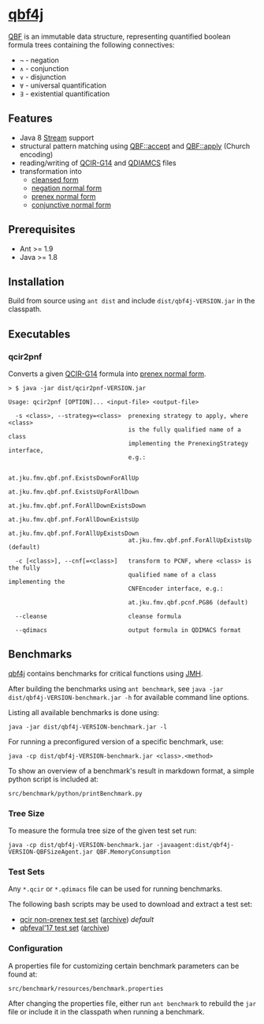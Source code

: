 # [qbf4j](https://github.com/phlo/qbf4j)

[QBF](https://phlo.github.io/qbf4j/at/jku/fmv/qbf/QBF.html) is an immutable data structure, representing quantified boolean formula trees containing the following connectives:
* `¬` - negation
* `∧` - conjunction
* `∨` - disjunction
* `∀` - universal quantification
* `∃` - existential quantification

## Features

* Java 8 [Stream](https://docs.oracle.com/javase/8/docs/api/java/util/stream/Stream.html) support
* structural pattern matching using [QBF::accept](https://phlo.github.io/qbf4j/at/jku/fmv/qbf/QBF.html#accept-java.util.function.Consumer-java.util.function.Consumer-java.util.function.Consumer-java.util.function.Consumer-java.util.function.Consumer-java.util.function.Consumer-java.util.function.Consumer-java.util.function.Consumer-) and [QBF::apply](https://phlo.github.io/qbf4j/at/jku/fmv/qbf/QBF.html#apply-java.util.function.Function-java.util.function.Function-java.util.function.Function-java.util.function.Function-java.util.function.Function-java.util.function.Function-java.util.function.Function-java.util.function.Function-) (Church encoding)
* reading/writing of [QCIR-G14](http://qbf.satisfiability.org/gallery/qcir-gallery14.pdf) and [QDIAMCS](http://www.qbflib.org/qdimacs.html) files
* transformation into
  * [cleansed form](https://phlo.github.io/qbf4j/at/jku/fmv/qbf/QBF.html#cleanse--)
  * [negation normal form](https://phlo.github.io/qbf4j/at/jku/fmv/qbf/QBF.html#toNNF--)
  * [prenex normal form](https://phlo.github.io/qbf4j/at/jku/fmv/qbf/pnf/PrenexingStrategy.html#apply-at.jku.fmv.qbf.QBF-)
  * [conjunctive normal form](https://phlo.github.io/qbf4j/at/jku/fmv/qbf/pcnf/CNFEncoder.html#encode-at.jku.fmv.qbf.QBF-)

## Prerequisites

* Ant >= 1.9
* Java >= 1.8

## Installation

Build from source using `ant dist` and include `dist/qbf4j-VERSION.jar` in the classpath.

## Executables

### qcir2pnf

Converts a given [QCIR-G14](http://qbf.satisfiability.org/gallery/qcir-gallery14.pdf) formula into [prenex normal form](https://en.wikipedia.org/wiki/Prenex_normal_form).

```
> $ java -jar dist/qcir2pnf-VERSION.jar

Usage: qcir2pnf [OPTION]... <input-file> <output-file>

  -s <class>, --strategy=<class>  prenexing strategy to apply, where <class>
                                  is the fully qualified name of a class
                                  implementing the PrenexingStrategy interface,
                                  e.g.:

                                  at.jku.fmv.qbf.pnf.ExistsDownForAllUp
                                  at.jku.fmv.qbf.pnf.ExistsUpForAllDown
                                  at.jku.fmv.qbf.pnf.ForAllDownExistsDown
                                  at.jku.fmv.qbf.pnf.ForAllDownExistsUp
                                  at.jku.fmv.qbf.pnf.ForAllUpExistsDown
                                  at.jku.fmv.qbf.pnf.ForAllUpExistsUp (default)

  -c [<class>], --cnf[=<class>]   transform to PCNF, where <class> is the fully
                                  qualified name of a class implementing the
                                  CNFEncoder interface, e.g.:

                                  at.jku.fmv.qbf.pcnf.PG86 (default)

  --cleanse                       cleanse formula

  --qdimacs                       output formula in QDIMACS format
```

## Benchmarks

[qbf4j](https://github.com/phlo/qbf4j) contains benchmarks for critical functions using [JMH](http://openjdk.java.net/projects/code-tools/jmh).

After building the benchmarks using `ant benchmark`, see `java -jar dist/qbf4j-VERSION-benchmark.jar -h` for available command line options.

Listing all available benchmarks is done using:
```
java -jar dist/qbf4j-VERSION-benchmark.jar -l
```

For running a preconfigured version of a specific benchmark, use:
```
java -cp dist/qbf4j-VERSION-benchmark.jar <class>.<method>
```

To show an overview of a benchmark's result in markdown format, a simple python script is included at:
```
src/benchmark/python/printBenchmark.py
```

### Tree Size

To measure the formula tree size of the given test set run:
```
java -cp dist/qbf4j-VERSION-benchmark.jar -javaagent:dist/qbf4j-VERSION-QBFSizeAgent.jar QBF.MemoryConsumption
```

### Test Sets

Any `*.qcir` or `*.qdimacs` file can be used for running benchmarks.

The following bash scripts may be used to download and extract a test set:
* [qcir non-prenex test set](https://phlo.github.io/qbf4j/files/dl-qcir-non-prenex.sh)  ([archive](https://phlo.github.io/qbf4j/files/qcir-non-prenex.tar.xz)) *default*
* [qbfeval'17 test set](https://phlo.github.io/qbf4j/files/dl-qbfeval17.sh) ([archive](http://www.qbflib.org/eval17.zip))

### Configuration

A properties file for customizing certain benchmark parameters can be found at:
```
src/benchmark/resources/benchmark.properties
```

After changing the properties file, either run `ant benchmark` to rebuild the `jar` file or include it in the classpath when running a benchmark.
